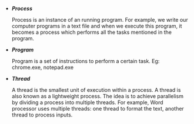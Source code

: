 
- ***Process***
	
	Process is an instance of an running program. For example, we write our computer programs in a text file and when we execute this program, it becomes a process which performs all the tasks mentioned in the program.
	
- ***Program***
	
	Program is a set of instructions to perform a certain task. Eg: chrome.exe, notepad.exe
	
- ***Thread***
	
	A thread is the smallest unit of execution within a process. A thread is also known as a lightweight process. The idea is to achieve parallelism by dividing a process into multiple threads. For example, Word processor uses multiple threads: one thread to format the text, another thread to process inputs.